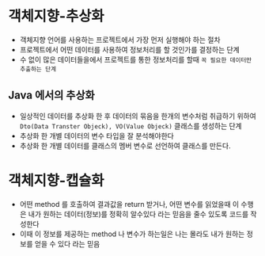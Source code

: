 # 객체지향-추상화
* 객체지향 언어를 사용하는 프로젝트에서 가장 먼저 실행해야 하는 절차
* 프로젝트에서 어떤 데이터를 사용하여 정보처리를 할 것인가를 결정하는 단계
* 수 없이 많은 데이터들을에서 프로젝트를 통한 정보처리를 할때 `꼭 필요한 데이터만 추출하는 단계`

## Java 에서의 추상화
* 일상적인 데이터를 추상화 한 후 데이터의 묶음을 한개의 변수처럼 취급하기 위하여 `Dto(Data Transter Objeck), VO(Value Objeck)` 클래스를 생성하는 단계
* 추상화 한 개별 데이터의 변수 타입을 잘 분석해야한다
* 추상화 한 개별 데이터를 클래스의 멤버 변수로 선언하여 클래스를 만든다.

# 객체지향-캡슐화
* 어떤 method 를 호출하여 결과값을 return 받거나, 어떤 변수를 읽었을때 이 수행은 내가 원하는 데이터(정보)를 정확히 알수있다 라는 믿음을 줄수 있도록 코드를 작성한다
* 이때 이 정보를 제공하는 method 나 변수가 하는일은 나는 몰라도 내가 원하는 정보를 얻을 수 있다 라는 믿음